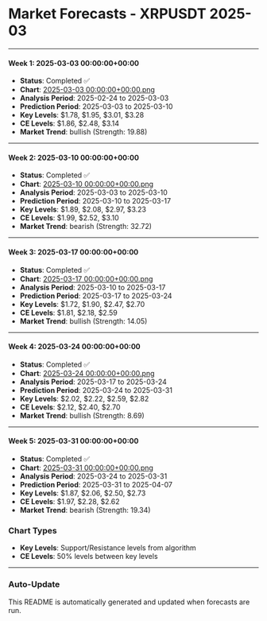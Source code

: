 # Market Forecasts - XRPUSDT 2025-03

---

#### Week 1: 2025-03-03 00:00:00+00:00
- **Status**: Completed ✅
- **Chart**: <a href="./2025-03-03 00:00:00+00:00.png">2025-03-03 00:00:00+00:00.png</a>
- **Analysis Period**: 2025-02-24 to 2025-03-03
- **Prediction Period**: 2025-03-03 to 2025-03-10
- **Key Levels**: $1.78, $1.95, $3.01, $3.28
- **CE Levels**: $1.86, $2.48, $3.14
- **Market Trend**: bullish (Strength: 19.88)

---

#### Week 2: 2025-03-10 00:00:00+00:00
- **Status**: Completed ✅
- **Chart**: <a href="./2025-03-10 00:00:00+00:00.png">2025-03-10 00:00:00+00:00.png</a>
- **Analysis Period**: 2025-03-03 to 2025-03-10
- **Prediction Period**: 2025-03-10 to 2025-03-17
- **Key Levels**: $1.89, $2.08, $2.97, $3.23
- **CE Levels**: $1.99, $2.52, $3.10
- **Market Trend**: bearish (Strength: 32.72)

---

#### Week 3: 2025-03-17 00:00:00+00:00
- **Status**: Completed ✅
- **Chart**: <a href="./2025-03-17 00:00:00+00:00.png">2025-03-17 00:00:00+00:00.png</a>
- **Analysis Period**: 2025-03-10 to 2025-03-17
- **Prediction Period**: 2025-03-17 to 2025-03-24
- **Key Levels**: $1.72, $1.90, $2.47, $2.70
- **CE Levels**: $1.81, $2.18, $2.59
- **Market Trend**: bullish (Strength: 14.05)

---

#### Week 4: 2025-03-24 00:00:00+00:00
- **Status**: Completed ✅
- **Chart**: <a href="./2025-03-24 00:00:00+00:00.png">2025-03-24 00:00:00+00:00.png</a>
- **Analysis Period**: 2025-03-17 to 2025-03-24
- **Prediction Period**: 2025-03-24 to 2025-03-31
- **Key Levels**: $2.02, $2.22, $2.59, $2.82
- **CE Levels**: $2.12, $2.40, $2.70
- **Market Trend**: bullish (Strength: 8.69)

---

#### Week 5: 2025-03-31 00:00:00+00:00
- **Status**: Completed ✅
- **Chart**: <a href="./2025-03-31 00:00:00+00:00.png">2025-03-31 00:00:00+00:00.png</a>
- **Analysis Period**: 2025-03-24 to 2025-03-31
- **Prediction Period**: 2025-03-31 to 2025-04-07
- **Key Levels**: $1.87, $2.06, $2.50, $2.73
- **CE Levels**: $1.97, $2.28, $2.62
- **Market Trend**: bearish (Strength: 19.34)

### Chart Types

- **Key Levels**: Support/Resistance levels from algorithm
- **CE Levels**: 50% levels between key levels

---

### Auto-Update

This README is automatically generated and updated when forecasts are run.
